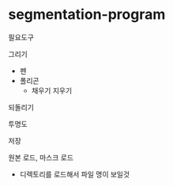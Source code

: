 # segmentation-program


필요도구

그리기
  - 펜
  - 폴리곤
    - 채우기
지우기

되돌리기

투명도

저장

원본 로드, 마스크 로드
  - 디렉토리를 로드해서 파일 명이 보일것






